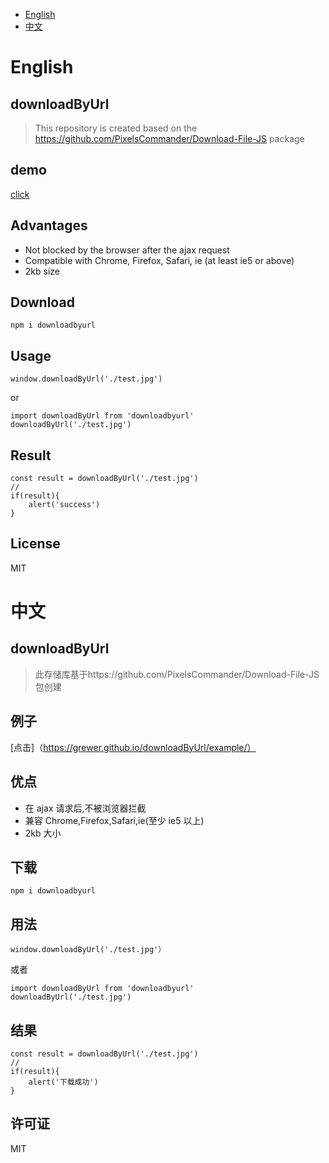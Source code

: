 - [English](#English)
- [中文](#Chinese)


# English


## downloadByUrl

> This repository is created based on the https://github.com/PixelsCommander/Download-File-JS package


## demo
[click](https://grewer.github.io/downloadByUrl/example/)


## Advantages
- Not blocked by the browser after the ajax request
- Compatible with Chrome, Firefox, Safari, ie (at least ie5 or above)
- 2kb size

## Download

```
npm i downloadbyurl
```

## Usage

```
window.downloadByUrl('./test.jpg')
```

or

```
import downloadByUrl from 'downloadbyurl'
downloadByUrl('./test.jpg')
```


## Result
```
const result = downloadByUrl('./test.jpg')
// 
if(result){
    alert('success')
}
```

## License  
MIT



# 中文

## downloadByUrl

>此存储库基于https://github.com/PixelsCommander/Download-File-JS包创建


## 例子
[点击]（https://grewer.github.io/downloadByUrl/example/）


## 优点
- 在 ajax 请求后,不被浏览器拦截
- 兼容 Chrome,Firefox,Safari,ie(至少 ie5 以上)
- 2kb 大小

## 下载

```
npm i downloadbyurl
```

## 用法

```
window.downloadByUrl('./test.jpg'）
```

或者


```
import downloadByUrl from 'downloadbyurl'
downloadByUrl('./test.jpg')
```


## 结果
```
const result = downloadByUrl('./test.jpg')
// 
if(result){
    alert('下载成功')
}
```

## 许可证
MIT
